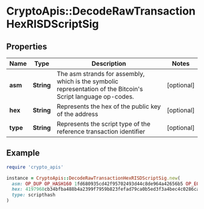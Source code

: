 # CryptoApis::DecodeRawTransactionHexRISDScriptSig

## Properties

| Name | Type | Description | Notes |
| ---- | ---- | ----------- | ----- |
| **asm** | **String** | The asm strands for assembly, which is the symbolic representation of the Bitcoin&#39;s Script language op-codes. | [optional] |
| **hex** | **String** | Represents the hex of the public key of the address | [optional] |
| **type** | **String** | Represents the script type of the reference transaction identifier | [optional] |

## Example

```ruby
require 'crypto_apis'

instance = CryptoApis::DecodeRawTransactionHexRISDScriptSig.new(
  asm: OP_DUP OP_HASH160 1fd680935cd42f95702493d44c8de964a42656b5 OP_EQUALVERIFY OP_CHECKSIG,
  hex: 4197968cb34bfba488b4a2399f7959b823fefad79ca0b5ed3f3a4bec4c0286cab55b896b28bbbcd4e61cf584cecfd47063b18b481d8d680eafbf869ada1a02c52441210237a84e6d70e775f274e4cbd9f30f9f8b1a426e8b08a9f802a851ce501c930011,
  type: scripthash
)
```

